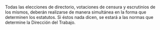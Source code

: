 Todas las elecciones de directorio, votaciones de censura y escrutinios de los mismos, deberán realizarse de manera simultánea en la forma que determinen los estatutos. Si éstos nada dicen, se estará a las normas que determine la Dirección del Trabajo.